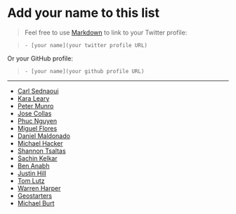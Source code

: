 # Add your name to this list
> Feel free to use [Markdown](http://daringfireball.net/projects/markdown/syntax) to link to your Twitter profile:

> `- [your name](your twitter profile URL)`

Or your GitHub profile:

> `- [your name](your github profile URL)`

---

- [Carl Sednaoui](https://twitter.com/carlsednaoui)
- [Kara Leary](https://twitter.com/kalaliana)
- [Peter Munro](https://twitter.com/peter_munro)
- [Jose Collas](https://twitter.com/goatstone)
- [Phuc Nguyen](https://twitter.com/phuc89)
- [Miguel Flores](https://twitter.com/bodhidweller)
- [Daniel Maldonado](https://twitter.com/danielmdesigns)
- [Michael Hacker](https://twitter.com/nealhacker)
- [Shannon Tsaltas](https://github.com/tsaltas)
- [Sachin Kelkar](https://github.com/s4chin)
- [Ben Anabh](https://github.com/banbh)
- [Justin Hill](https://github.com/JMHill)
- [Tom Lutz](https://github.com/tommylutz)
- [Warren Harper](https://twitter.com/warrenharper)
- [Geostarters](https://github.com/geostarters)
- [Michael Burt](https://github.com/myburt)